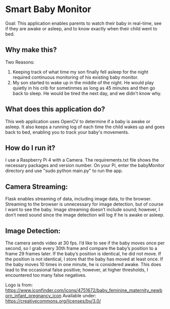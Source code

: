 # Smart Baby Monitor

Goal: This application enables parents to watch their baby in real-time, see if they are awake or asleep, and to know exactly when their child went to bed.

## Why make this?
Two Reasons:
1. Keeping track of what time my son finally fell asleep for the night required continuous monitoring of his existing baby monitor.
2. My son started to wake up in the middle of the night. He would play quietly in his crib for sometinmes as long as 45 minutes and then go back to sleep. He would be tired the next day, and we didn't know why.

## What does this application do?
This web application uses OpenCV to determine if a baby is awake or asleep. It also keeps a running log of each time the child wakes up and goes back to bed, enabling you to track your baby's movements.

## How do I run it?
I use a Raspberry Pi 4 with a Camera. The requirements.txt file shows the necessary packages and version number. On your Pi, enter the babyMonitor directory and use "sudo python main.py" to run the app.

## Camera Streaming:

Flask enables streaming of data, including image data, to the browser. Streaming to the browser is unnecessary for image detection, but of course I want to see the baby. Image streaming doesn’t include sound; however, I don’t need sound since the image detection will log if he is awake or asleep.

## Image Detection:

The camera sends video at 30 fps. I’d like to see if the baby moves once per second, so I grab every 30th frame and compare the baby’s position to a frame 29 frames later. If the baby’s position is identical, he did not move. If the position is not identical, I store that the baby has moved at least once. If the baby moves 10 times in one minute, he is considered awake. This does lead to the occasional false positive; however, at higher thresholds, I encountered too many false negatives.


Logo is from:
https://www.iconfinder.com/icons/4751672/baby_feminine_maternity_newborn_infant_pregnancy_icon
Available under: https://creativecommons.org/licenses/by/3.0/
